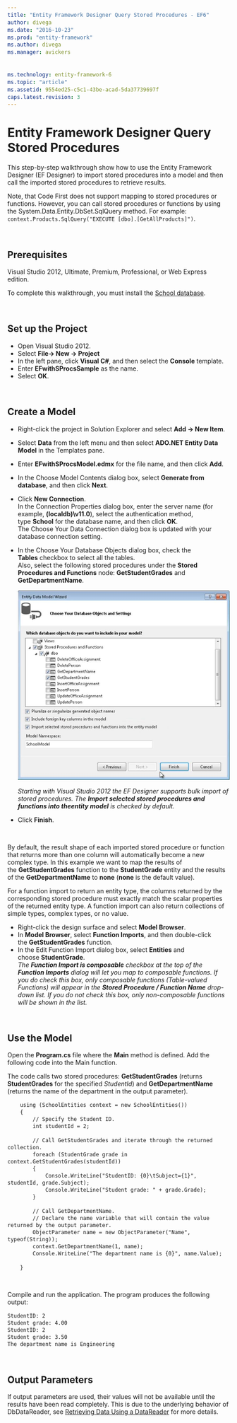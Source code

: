 ```yaml
---
title: "Entity Framework Designer Query Stored Procedures - EF6"
author: divega
ms.date: "2016-10-23"
ms.prod: "entity-framework"
ms.author: divega
ms.manager: avickers


ms.technology: entity-framework-6
ms.topic: "article"
ms.assetid: 9554ed25-c5c1-43be-acad-5da37739697f
caps.latest.revision: 3
---
```

# Entity Framework Designer Query Stored Procedures
This step-by-step walkthrough show how to use the Entity Framework Designer (EF Designer) to import stored procedures into a model and then call the imported stored procedures to retrieve results. 

Note, that Code First does not support mapping to stored procedures or functions. However, you can call stored procedures or functions by using the System.Data.Entity.DbSet.SqlQuery method. For example: `context.Products.SqlQuery("EXECUTE [dbo].[GetAllProducts]")`.

 

## Prerequisites

Visual Studio 2012, Ultimate, Premium, Professional, or Web Express edition.

To complete this walkthrough, you must install the [School database](../ef6/entity-framework-school-database.md).

 

## Set up the Project

-   Open Visual Studio 2012.
-   Select **File-&gt; New -&gt; Project**
-   In the left pane, click **Visual C\#**, and then select the **Console** template.
-   Enter **EFwithSProcsSample** as the name.
-   Select **OK**.

 

## Create a Model

-   Right-click the project in Solution Explorer and select **Add -&gt; New Item**.
-   Select **Data** from the left menu and then select **ADO.NET Entity Data Model** in the Templates pane.
-   Enter **EFwithSProcsModel.edmx** for the file name, and then click **Add**.
-   In the Choose Model Contents dialog box, select **Generate from database**, and then click **Next**.
-   Click **New Connection**.  
    In the Connection Properties dialog box, enter the server name (for example, **(localdb)\\v11.0**), select the authentication method, type **School** for the database name, and then click **OK**.  
    The Choose Your Data Connection dialog box is updated with your database connection setting.
-   In the Choose Your Database Objects dialog box, check the **Tables** checkbox to select all the tables.  
    Also, select the following stored procedures under the **Stored Procedures and Functions** node: **GetStudentGrades** and **GetDepartmentName**. 

    ![Import](../ef6/media/import.jpg)

    *Starting with Visual Studio 2012 the EF Designer supports bulk import of stored procedures. The **Import selected stored procedures and functions into theentity model** is checked by default.*
-   Click **Finish**.

 

By default, the result shape of each imported stored procedure or function that returns more than one column will automatically become a new complex type. In this example we want to map the results of the **GetStudentGrades** function to the **StudentGrade** entity and the results of the **GetDepartmentName** to **none** (**none** is the default value).

For a function import to return an entity type, the columns returned by the corresponding stored procedure must exactly match the scalar properties of the returned entity type. A function import can also return collections of simple types, complex types, or no value.

-   Right-click the design surface and select **Model Browser**.
-   In **Model Browser**, select **Function Imports**, and then double-click the **GetStudentGrades** function.
-   In the Edit Function Import dialog box, select **Entities** and choose **StudentGrade**.  
    *The **Function Import is composable** checkbox at the top of the **Function Imports** dialog will let you map to composable functions. If you do check this box, only composable functions (Table-valued Functions) will appear in the **Stored Procedure / Function Name** drop-down list. If you do not check this box, only non-composable functions will be shown in the list.*

 

## Use the Model

Open the **Program.cs** file where the **Main** method is defined. Add the following code into the Main function.

The code calls two stored procedures: **GetStudentGrades** (returns **StudentGrades** for the specified *StudentId*) and **GetDepartmentName** (returns the name of the department in the output parameter).  

```
    using (SchoolEntities context = new SchoolEntities())
    {
        // Specify the Student ID.
        int studentId = 2;

        // Call GetStudentGrades and iterate through the returned collection.
        foreach (StudentGrade grade in context.GetStudentGrades(studentId))
        {
            Console.WriteLine("StudentID: {0}\tSubject={1}", studentId, grade.Subject);
            Console.WriteLine("Student grade: " + grade.Grade);
        }

        // Call GetDepartmentName.
        // Declare the name variable that will contain the value returned by the output parameter.
        ObjectParameter name = new ObjectParameter("Name", typeof(String));
        context.GetDepartmentName(1, name);
        Console.WriteLine("The department name is {0}", name.Value);

    }
```

 

Compile and run the application. The program produces the following output:

```
StudentID: 2
Student grade: 4.00
StudentID: 2
Student grade: 3.50
The department name is Engineering
```

 

Output Parameters
-----------------

If output parameters are used, their values will not be available until the results have been read completely. This is due to the underlying behavior of DbDataReader, see [Retrieving Data Using a DataReader](http://go.microsoft.com/fwlink/?LinkID=398589) for more details.
